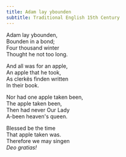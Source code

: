```yaml
---
title: Adam lay ybounden
subtitle: Traditional English 15th Century
---
```


Adam lay ybounden,   
   Bounden in a bond;   
Four thousand winter   
   Thought he not too long.   
   
And all was for an apple,   
   An apple that he took,   
As clerkës finden written   
   In their book.   
   
Nor had one apple taken been,   
   The apple taken been,   
Then had never Our Lady   
  A-been heaven's queen.
  
Blessed be the time   
   That apple taken was.   
Therefore we may singen   
   _Deo gratias!_
